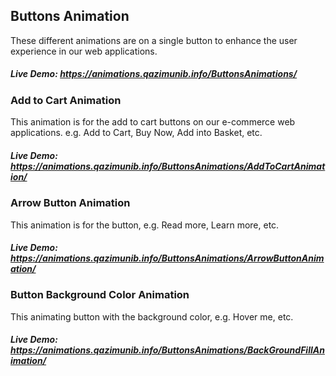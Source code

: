 ## Buttons Animation
These different animations are on a single button to enhance the user experience in our web applications.
##### Live Demo: https://animations.qazimunib.info/ButtonsAnimations/


### Add to Cart Animation
This animation is for the add to cart buttons on our e-commerce web applications. e.g. Add to Cart, Buy Now, Add into Basket, etc.
##### Live Demo: https://animations.qazimunib.info/ButtonsAnimations/AddToCartAnimation/


### Arrow Button Animation
This animation is for the button, e.g. Read more, Learn more, etc.
##### Live Demo: https://animations.qazimunib.info/ButtonsAnimations/ArrowButtonAnimation/


### Button Background Color Animation
This animating button with the background color, e.g. Hover me, etc.
##### Live Demo: https://animations.qazimunib.info/ButtonsAnimations/BackGroundFillAnimation/
